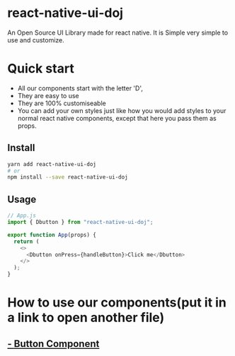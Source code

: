 # react-native-ui-doj

An Open Source UI Library made for react native. It is Simple very simple to use and customize.

# Quick start

- All our components start with the letter 'D',
- They are easy to use
- They are 100% customiseable
- You can add your own styles just like how you would add styles to your normal react native components, except that here you pass them as props.

## Install

```sh
yarn add react-native-ui-doj
# or
npm install --save react-native-ui-doj
```

## Usage

```js
// App.js
import { Dbutton } from "react-native-ui-doj";

export function App(props) {
  return (
    <>
      <Dbutton onPress={handleButton}>Click me</Dbutton>
    </>
  );
}
```

# How to use our components(put it in a link to open another file)

## [ - **Button Component** ](/src/Button/docs.md)

